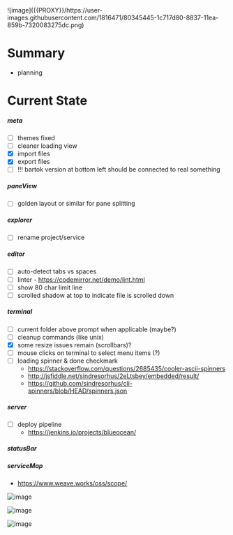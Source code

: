 <!-- no-select -->
<h1 style="display:none"></h1>
![image]({{PROXY}}/https://user-images.githubusercontent.com/1816471/80345445-1c717d80-8837-11ea-859b-7320083275dc.png)

Summary
=======

  - planning


Current State
=============

##### meta
  - [ ] themes fixed
  - [ ] cleaner loading view
  - [X] import files
  - [X] export files
  - [ ] !!! bartok version at bottom left should be connected to real something

##### paneView
  - [ ] golden layout or similar for pane splitting

##### explorer
  - [ ] rename project/service

##### editor
  - [ ] auto-detect tabs vs spaces
  - [ ] linter - https://codemirror.net/demo/lint.html
  - [ ] show 80 char limit line
  - [ ] scrolled shadow at top to indicate file is scrolled down

##### terminal
  - [ ] current folder above prompt when applicable (maybe?)
  - [ ] cleanup commands (like unix)
  - [X] some resize issues remain (scrollbars)?
  - [ ] mouse clicks on terminal to select menu items (?)
  - [ ] loading spinner & done checkmark
    - https://stackoverflow.com/questions/2685435/cooler-ascii-spinners
    - http://jsfiddle.net/sindresorhus/2eLtsbey/embedded/result/
    - https://github.com/sindresorhus/cli-spinners/blob/HEAD/spinners.json

##### server
  - [ ] deploy pipeline
    - https://jenkins.io/projects/blueocean/

##### statusBar

##### serviceMap
  - https://www.weave.works/oss/scope/

![image]({{PROXY}}/https://user-images.githubusercontent.com/1816471/80345923-f7c9d580-8837-11ea-8075-eac69e0c758f.png)

![image]({{PROXY}}/https://user-images.githubusercontent.com/1816471/80346127-3eb7cb00-8838-11ea-909b-03a2d5666769.png)

![image]({{PROXY}}/https://user-images.githubusercontent.com/1816471/80346256-76267780-8838-11ea-9d82-b20fc303944a.png)

<style>
  #container p:first-child img {
    filter: hue-rotate(377deg) contrast(1.25) saturate(4);
  }
  #container p:nth-child(18) img {
    filter: hue-rotate(53deg) contrast(1.25) saturate(5);
  }
  #container p:nth-child(19) img {
    filter: hue-rotate(0deg) contrast(1.25) saturate(7);
  }
  #container p:nth-child(20) img {
    filter: hue-rotate(132deg) contrast(1.25) saturate(4);
  }
</style>